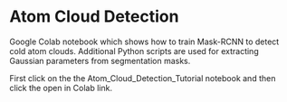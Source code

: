 # Atom Cloud Detection

Google Colab notebook which shows how to train Mask-RCNN to detect cold atom clouds. 
Additional Python scripts are used for extracting Gaussian parameters from segmentation masks.

First click on the the Atom_Cloud_Detection_Tutorial notebook and then click the open in Colab link.
